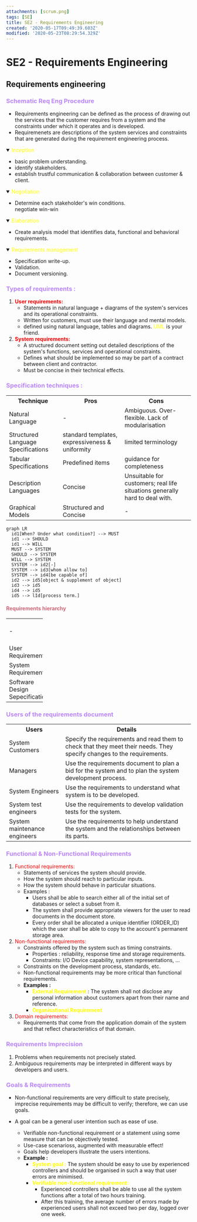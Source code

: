 ```yaml
---
attachments: [scrum.png]
tags: [SE]
title: SE2 - Requirements Engineering
created: '2020-05-17T09:49:39.603Z'
modified: '2020-05-23T08:29:54.329Z'
---
```


# SE2 - Requirements Engineering

## Requirements engineering

<h3><font color="#BB86FC">Schematic Req Eng Procedure</h3></font>

* Requirements engineering can be defined as the process of drawing out the services that the customer requires from a system and the constraints under which it operates and is developed.
* Requiremenets are descriptions of the system services and constraints that are generated during the requirement engineering process.

<details open>
  <summary><font color="yellow">Inception</font></summary>
  <ul>
    <li> basic problem understanding.
    <li> identify stakeholders.
    <li> establish trustful communication & collaboration between customer & client.
  </ul>
</details>
<details open>
  <summary><font color="yellow">Negotiation</font></summary>
  <ul>
    <li> Determine each stakeholder's win conditions.</font><br>negotiate win-win</br>
  </ul>
</details>
<details open>
<summary><font color="yellow">Elaboration</font></summary>
  <ul>
    <li> Create analysis model that identifies data, functional and behavioral requirements.
  </ul>
</details>
<details open>
<summary><font color="yellow">Requirements management</font></summary>
  <ul>
    <li> Specification write-up.
    <li> Validation.
    <li> Document versioning.
  </ul>
</details>

<h3><font color="#BB86FC">Types of requirements :</font></h3>

1. <b><font color="red">User requirements:</font></b>
    * Statements in natural language + diagrams of the system's services and its operational constraints.
    * Written for customers, must use their language and mental models.
    * defined using natural language, tables and diagrams.  <font color="yellow"> UML </font> is your friend.
2. <b><font color="red">System requirements:</font></b>
    * A structured document setting out detailed descriptions of the system's   functions, services and operational constraints.
    * Defines what should be implemented so may be part of a contract between client and contractor.
    * Must be concise in their technical effects.

<h3><font color="#BB86FC">Specification techniques :</font></h3>

<table style="width:100%">
  <tr>
    <th>Technique</th>
    <th>Pros</th>
    <th>Cons</th>
  </tr>
  <tr>
    <td>Natural Language</td>
    <td> - </td>
    <td>Ambiguous. Over-flexible. Lack of modularisation</td>
  </tr>
  <tr>
    <td>Structured Language Specifications</td>
    <td>standard templates, expressiveness & uniformity</td>
    <td>limited terminology</td>
  </tr>
  <tr>
    <td>Tabular Specifications</td>
    <td>Predefined items</td>
    <td>guidance for completeness</td>
  </tr>
  <tr>
    <td>Description Languages</td>
    <td>Concise</td>
    <td>Unsuitable for customers; real life situations generally hard to deal with.</td>
  </tr>
  <tr>
    <td>Graphical Models</td>
    <td>Structured and Concise</td>
    <td>-</td>
  </tr>
</table>

```mermaid
graph LR
  id1[When? Under what condition?] --> MUST
  id1 --> SHOULD
  id1 --> WILL
  MUST --> SYSTEM
  SHOULD --> SYSTEM
  WILL --> SYSTEM
  SYSTEM --> id2[-]
  SYSTEM --> id3[whom allow to]
  SYSTEM --> id4[be capable of]
  id2 --> id5[object & supplement of object]
  id3 --> id5
  id4 --> id5
  id5 --> lId[process term.]
```

<h4><font color="#CF6679">Requirements hierarchy</font></h4>

<table style="width:100">
<tr>
  <td> - </td>
  <th>Client Managers</th>
  <th>System End-Users</th>
  <th>Client Engineers</th>
  <th>Contract Managers</th>
  <th>System Architects</th>
  <th>Software Developers</th>
</tr>
<tr>
  <td>User Requirements</td>
  <td> x </td>
  <td> x </td>
  <td> x </td>
  <td> x </td>
  <td> x </td>
  <td> - </td>
</tr>
<tr>
  <td>System Requirements</td>
  <td> - </td>
  <td> x </td>
  <td> x </td>
  <td> - </td>
  <td> x </td>
  <td> x </td>
</tr>
<tr>
  <td>Software Design Sepecifications</td>
  <td> - </td>
  <td> - </td>
  <td> x </td>
  <td> - </td>
  <td> x </td>
  <td> x </td>
</tr>
</table>

<h3><font color="#BB86FC">Users of the requirements document</font></h3>

<table style="width:100%">
  <tr>
    <th>Users</th>
    <th>Details</th>
  </tr>
  <tr>
    <td>System Customers</td>
    <td>Specify the requirements and read them to check that they meet their needs. They specify changes to the requirements.</td>
  </tr>
  <tr>
    <td>Managers</td>
    <td>Use the requirements document to plan a bid for the system and to plan the system development process.</td>
  </tr>
  <tr>
    <td>System Engineers</td>
    <td>Use the requirements to understand what system is to be developed.</td>
  </tr>
  <tr>
    <td>System test engineers</td>
    <td>Use the requirements to develop validation tests for the system.</td>
  </tr>
  <tr>
    <td>System maintenance engineers</td>
    <td>Use the requirements to help understand the system and the relationships between its parts.</td>
  </tr>
</table>


<h3><font color="#BB86FC">Functional & Non-Functional Requirements</font></h3>

1. <font color="red">Functional requirements:</font>
    * Statements of services the system should provide.
    * How the system should reach to particular inputs.
    * How the system should behave in particular situations.
    * Examples :
      * Users shall be able to search either all of the initial set of databases or select a subset from it.
      * The system shall provide appropriate viewers for the user to read documents in the document store.
      * Every order shall be allocated a unique identifier (ORDER_ID) which the user shall be able to copy to the account's permanent storage area.
2. <font color="red">Non-functional requirements:</font>
    * Constraints offered by the system such as timing constraints.
      * Properties : reliability, response time and storage requirements.
      * Constraints: I/O Device capability, system representations, ...
    * Constraints on the development process, standards, etc.
    * Non-functional requirements may be more critical than functional requirements.
    * <b>Examples :</b>
      * <b><font color="yellow">External Requirement</font></b> : The system shall not disclose any personal information about customers apart from their name and reference.
      * <b><font color="yellow">Organisational Requirement</font></b>
3. <font color="red">Domain requirements:</font>
    * Requirements that come from the application domain of the system and that reflect characteristics of that domain.


<h3><font color="#BB86FC">Requirements Imprecision</font></h3>

1. Problems when requirements not precisely stated.
2. Ambiguous requirements may be interpreted in different ways by developers and users.

<h3><font color="#BB86FC">Goals & Requirements</font></h3>

* Non-functional requirements are very difficult to state precisely, imprecise requirements may be difficult to verify; therefore, we can use goals.

* A goal can be a general user intention such as ease of use.

  * Verifiable non-functional requirement or a statement using some measure that can be objectively tested.
  * Use-case scenarioss, augmented with measurable effect!
  * Goals help developers illustrate the users intentions.
  * <b>Example :</b>
    * <b><font color="yellow">System goal :</font></b> The system should be easy to use by experienced controllers and should be organised in such a way that user errors are minimised.
    * <b><font color="yellow">Verifiable non-functional requirement:</font></b>
      * Experienced controllers shall be able to use all the system functions after a total of two hours training.
      * After this training, the average number of errors made by experienced users shall not exceed two per day, logged over one week.



